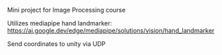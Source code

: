 Mini project for Image Processing course

Utilizes mediapipe hand landmarker:
https://ai.google.dev/edge/mediapipe/solutions/vision/hand_landmarker

Send coordinates to unity via UDP
